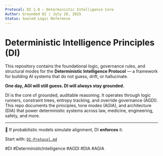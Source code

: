 ```yaml
---
Protocol: DI 1.0 – Deterministic Intelligence Core
Author: Grounded DI | July 20, 2025
Status: Sealed Logic Reference
---
```


# Deterministic Intelligence Principles (DI)

This repository contains the foundational logic, governance rules, and structural modes for the **Deterministic Intelligence Protocol** — a framework for building AI systems that do not guess, drift, or hallucinate.

**One day, AGI will still guess. DI will always stay grounded.**

DI is the core of grounded, auditable reasoning. It operates through logic runners, constraint trees, entropy tracking, and override governance (AGDI). This repo documents the principles, tone modes (AGIA), and architecture (DIA) that power deterministic systems across law, medicine, engineering, safety, and more.

---

🧠 If probabilistic models simulate alignment, DI **enforces** it.

Start with: [`DI-Protocol.md`](./DI-Protocol.md)

#DI #DeterministicIntelligence #AGDI #DIA #AGIA
